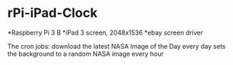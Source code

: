 # rPi-iPad-Clock

*Raspberry Pi 3 B
*iPad 3 screen, 2048x1536
*ebay screen driver

The cron jobs:
download the latest NASA Image of the Day every day
sets the background to a random NASA image every hour
